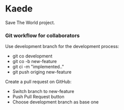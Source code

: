 # Kaede

Save The World project.

### Git workflow for collaborators

Use development branch for the development process:

* git co development
* git co -b new-feature
* git ci -m "implemented.."
* git push origing new-feature

Create a pull request on GitHub:

* Switch branch to new-feature
* Push Pull Request button
* Choose development branch as base one
